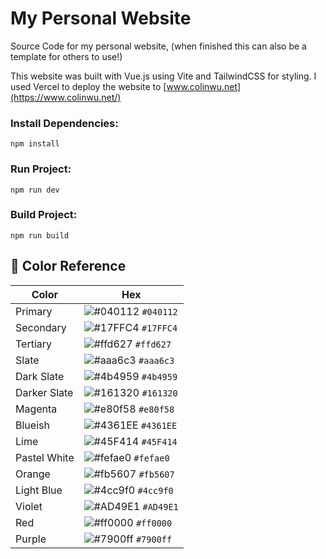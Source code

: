 # My Personal Website

Source Code for my personal website, (when finished this can also be a template for others to use!)

This website was built with Vue.js using Vite and TailwindCSS for styling. I used Vercel to deploy the website to [www.colinwu.net](https://www.colinwu.net/)

### Install Dependencies:
```
npm install
```

### Run Project:
```
npm run dev
```

### Build Project:
```
npm run build
```

## 🎨 Color Reference

| Color        | Hex                                                                |
| ------------ | ------------------------------------------------------------------ |
| Primary      | ![#040112](https://via.placeholder.com/10/040112?text=+) `#040112` |
| Secondary    | ![#17FFC4](https://via.placeholder.com/10/17FFC4?text=+) `#17FFC4` |
| Tertiary     | ![#ffd627](https://via.placeholder.com/10/ffd627?text=+) `#ffd627` |
| Slate        | ![#aaa6c3](https://via.placeholder.com/10/aaa6c3?text=+) `#aaa6c3` |
| Dark Slate   | ![#4b4959](https://via.placeholder.com/10/4b4959?text=+) `#4b4959` |
| Darker Slate | ![#161320](https://via.placeholder.com/10/161320?text=+) `#161320` |
| Magenta      | ![#e80f58](https://via.placeholder.com/10/e80f58?text=+) `#e80f58` |
| Blueish      | ![#4361EE](https://via.placeholder.com/10/4361EE?text=+) `#4361EE` |
| Lime         | ![#45F414](https://via.placeholder.com/10/45F414?text=+) `#45F414` |
| Pastel White | ![#fefae0](https://via.placeholder.com/10/fefae0?text=+) `#fefae0` |
| Orange       | ![#fb5607](https://via.placeholder.com/10/fb5607?text=+) `#fb5607` |
| Light Blue   | ![#4cc9f0](https://via.placeholder.com/10/4cc9f0?text=+) `#4cc9f0` |
| Violet       | ![#AD49E1](https://via.placeholder.com/10/a100f2?text=+) `#AD49E1` |
| Red          | ![#ff0000](https://via.placeholder.com/10/ff0000?text=+) `#ff0000` |
| Purple       | ![#7900ff](https://via.placeholder.com/10/7900ff?text=+) `#7900ff` |

